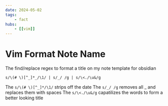 ```yaml
---
date: 2024-05-02
tags:
    - fact
hubs:
    - [[vim]]
---
```

# Vim Format Note Name

The find/replace regex to format a title on my note template for obsidian

```vim
s/\(# \)[^_]*_/\1/ | s/_/ /g | s/\<./\u&/g
```


The `s/\(# \)[^_]*/\1/` strips off the date
The `s/_/ /g` removes all _ and replaces them with spaces
The `s/\<./\u&/g` capatilizes the words to form a better looking title

